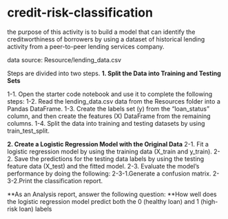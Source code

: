 # credit-risk-classification

the purpose of this activity is to build a model that can identify the creditworthiness of borrowers by using a dataset of historical lending activity from a peer-to-peer lending services company.

data source: 
  Resource/lending_data.csv

Steps are divided into two steps. 
**1. Split the Data into Training and Testing Sets**

  1-1. Open the starter code notebook and use it to complete the following steps:
  1-2. Read the lending_data.csv data from the Resources folder into a Pandas DataFrame.
  1-3. Create the labels set (y) from the “loan_status” column, and then create the features (X) DataFrame from the remaining columns.
  1-4. Split the data into training and testing datasets by using train_test_split.

**2. Create a Logistic Regression Model with the Original Data**
  2-1. Fit a logistic regression model by using the training data (X_train and y_train).
  2-2. Save the predictions for the testing data labels by using the testing feature data (X_test) and the fitted model.
  2-3. Evaluate the model’s performance by doing the following:
        2-3-1.Generate a confusion matrix.
        2-3-2.Print the classification report.

**As an Analysis report, answer the following question: 
**How well does the logistic regression model predict both the 0 (healthy loan) and 1 (high-risk loan) labels
